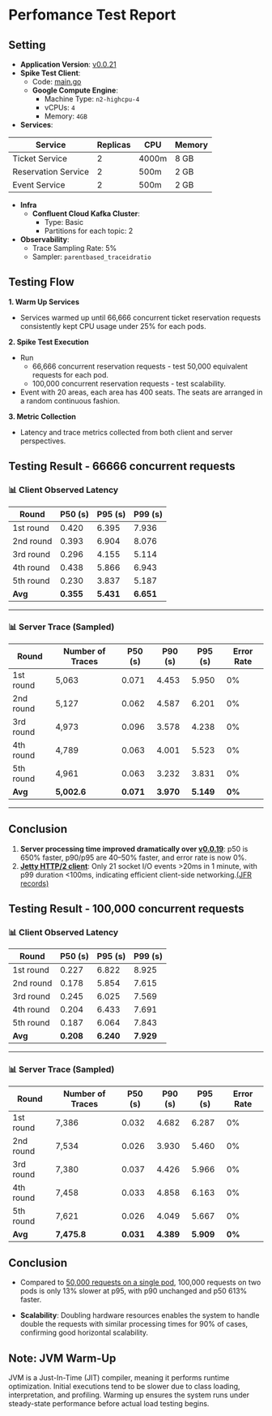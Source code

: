 # Perfomance Test Report

## Setting
* **Application Version**: [v0.0.21](https://github.com/tall15421542-lab/ticket-master/tree/v0.0.21)
* **Spike Test Client**:
    * Code: [main.go](https://github.com/tall15421542-lab/ticket-master/blob/v0.0.21/scripts/perf/go-client/main.go)
    * **Google Compute Engine**:
        * Machine Type: `n2-highcpu-4`
        * vCPUs: `4`
        * Memory: `4GB`
* **Services**:

| Service             | Replicas | CPU   | Memory |
|---------------------|----------|-------|--------|
| Ticket Service      | 2        | 4000m | 8 GB   |
| Reservation Service | 2        | 500m  | 2 GB   |
| Event Service       | 2        | 500m  | 2 GB   |

* **Infra**
    * **Confluent Cloud Kafka Cluster**:
        * Type: Basic
        * Partitions for each topic: 2
* **Observability**:
    * Trace Sampling Rate: 5%
    * Sampler: `parentbased_traceidratio`

## Testing Flow
**1. Warm Up Services**
* Services warmed up until 66,666 concurrent ticket reservation requests consistently kept CPU usage under 25% for each pods.

**2. Spike Test Execution**
* Run 
    * 66,666 concurrent reservation requests - test 50,000 equivalent requests for each pod.
    * 100,000 concurrent reservation requests - test scalability.
* Event with 20 areas, each area has 400 seats. The seats are arranged in a random continuous fashion.

**3. Metric Collection**
* Latency and trace metrics collected from both client and server perspectives.

## Testing Result - 66666 concurrent requests

### 📊 **Client Observed Latency**

| Round     | P50 (s) | P95 (s) | P99 (s) |
|-----------|---------|---------|---------|
| 1st round | 0.420   | 6.395   | 7.936   |
| 2nd round | 0.393   | 6.904   | 8.076   |
| 3rd round | 0.296   | 4.155   | 5.114   |
| 4th round | 0.438   | 5.866   | 6.943   |
| 5th round | 0.230   | 3.837   | 5.187   |
| **Avg**   | **0.355** | **5.431** | **6.651** |

---

### 📊 **Server Trace (Sampled)**

| Round     | Number of Traces | P50 (s) | P90 (s) | P95 (s) | Error Rate |
|-----------|------------------|---------|---------|---------|-------------|
| 1st round | 5,063            | 0.071   | 4.453   | 5.950   | 0%          |
| 2nd round | 5,127            | 0.062   | 4.587   | 6.201   | 0%          |
| 3rd round | 4,973            | 0.096   | 3.578   | 4.238   | 0%          |
| 4th round | 4,789            | 0.063   | 4.001   | 5.523   | 0%          |
| 5th round | 4,961            | 0.063   | 3.232   | 3.831   | 0%          |
| **Avg**   | **5,002.6**       | **0.071** | **3.970** | **5.149** | **0%** |

---

## Conclusion
1. **Server processing time improved dramatically over [v0.0.19](https://github.com/tall15421542-lab/ticket-master/tree/main/deployment/k8s-configs/overlays/2-instance-perf)**: p50 is 650% faster, p90/p95 are 40–50% faster, and error rate is now 0%.
2. **[Jetty HTTP/2 client](https://github.com/tall15421542-lab/ticket-master/commit/5b9629dbdd726fd20dce9d492bbb5e56ae1a9461)**: Only 21 socket I/O events >20ms in 1 minute, with p99 duration <100ms, indicating efficient client-side networking.[(JFR records)](https://github.com/tall15421542-lab/ticket-master/blob/main/deployment/k8s-configs/overlays/2-instance-perf-with-jetty-client/recording.2-instance-perf-with-jetty-client.jfr)

## Testing Result - 100,000 concurrent requests

### 📊 **Client Observed Latency**

| Round     | P50 (s) | P95 (s) | P99 (s) |
|-----------|---------|---------|---------|
| 1st round | 0.227   | 6.822   | 8.925   |
| 2nd round | 0.178   | 5.854   | 7.615   |
| 3rd round | 0.245   | 6.025   | 7.569   |
| 4th round | 0.204   | 6.433   | 7.691   |
| 5th round | 0.187   | 6.064   | 7.843   |
| **Avg**   | **0.208** | **6.240** | **7.929** |

---

### 📊 **Server Trace (Sampled)**

| Round     | Number of Traces | P50 (s) | P90 (s) | P95 (s) | Error Rate |
|-----------|------------------|---------|---------|---------|-------------|
| 1st round | 7,386            | 0.032   | 4.682   | 6.287   | 0%          |
| 2nd round | 7,534            | 0.026   | 3.930   | 5.460   | 0%          |
| 3rd round | 7,380            | 0.037   | 4.426   | 5.966   | 0%          |
| 4th round | 7,458            | 0.033   | 4.858   | 6.163   | 0%          |
| 5th round | 7,621            | 0.026   | 4.049   | 5.667   | 0%          |
| **Avg**   | **7,475.8**       | **0.031** | **4.389** | **5.909** | **0%** |

## Conclusion
* Compared to [50,000 requests on a single pod](https://github.com/tall15421542-lab/ticket-master/tree/main/deployment/k8s-configs/overlays/1-instance-perf), 100,000 requests on two pods is only 13% slower at p95, with p90 unchanged and p50 613% faster.

* **Scalability**: Doubling hardware resources enables the system to handle double the requests with similar processing times for 90% of cases, confirming good horizontal scalability.

## Note: JVM Warm-Up
JVM is a Just-In-Time (JIT) compiler, meaning it performs runtime optimization. Initial executions tend to be slower due to class loading, interpretation, and profiling. Warming up ensures the system runs under steady-state performance before actual load testing begins.
